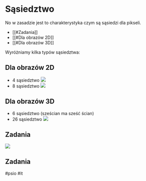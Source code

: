 # Sąsiedztwo
No w zasadzie jest to charakterystyka czym są sąsiedzi dla pikseli.
- [[#Zadania]]
- [[#Dla obrazów 2D]]
- [[#Dla obrazów 3D]]

Wyróżniamy kilka typów sąsiedztwa:

## Dla obrazów 2D
- 4 sąsiedztwo
![](https://i.imgur.com/6wfsExZ.png)
- 8 sąsiedztwo
![](https://i.imgur.com/lfarWnQ.png)

## Dla obrazów 3D

- 6 sąsiedztwo (sześcian ma sześć ścian)
- 26 sąsiedztwo
![](https://i.imgur.com/H7dRG87.png)

## Zadania
![](https://i.imgur.com/Cc8GfHn.png)

## Zadania

#psio #it 